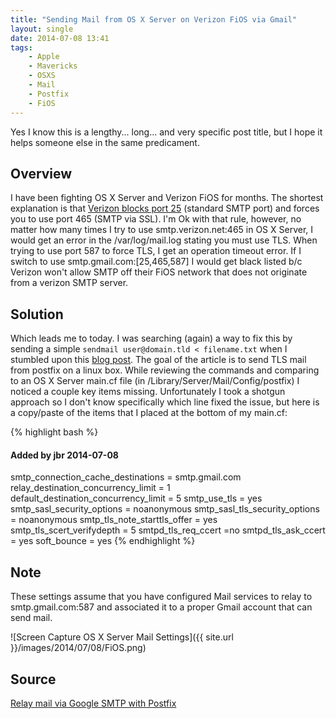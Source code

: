 ```yaml
---
title: "Sending Mail from OS X Server on Verizon FiOS via Gmail"
layout: single
date: 2014-07-08 13:41
tags:
    - Apple
    - Mavericks
    - OSXS
    - Mail
    - Postfix
    - FiOS
---
```

Yes I know this is a lengthy... long... and very specific post title, but I hope it helps someone else in the same predicament.

Overview
---
I have been fighting OS X Server and Verizon FiOS for months.  The shortest explanation is that [Verizon blocks port 25][verizon] (standard SMTP port) and forces you to use port 465 (SMTP via SSL).  I'm Ok with that rule, however, no matter how many times I try to use smtp.verizon.net:465 in OS X Server, I would get an error in the /var/log/mail.log stating you must use TLS.  When trying to use port 587 to force TLS, I get an operation timeout error.  If I switch to use smtp.gmail.com:[25,465,587] I would get black listed b/c Verizon won't allow SMTP off their FiOS network that does not originate from a verizon SMTP server.

Solution
---
Which leads me to today.  I was searching (again) a way to fix this by sending a simple ```sendmail user@domain.tld < filename.txt``` when I stumbled upon this [blog post][wormly].  The goal of the article is to send TLS mail from postfix on a linux box.  While reviewing the commands and comparing to an OS X Server main.cf file (in /Library/Server/Mail/Config/postfix) I noticed a couple key items missing.  Unfortunately I took a shotgun approach so I don't know specifically which line fixed the issue, but here is a copy/paste of the items that I placed at the bottom of my main.cf:

{% highlight bash %}
#### Added by jbr 2014-07-08
smtp_connection_cache_destinations = smtp.gmail.com
relay_destination_concurrency_limit = 1
default_destination_concurrency_limit = 5
smtp_use_tls = yes
smtp_sasl_security_options = noanonymous
smtp_sasl_tls_security_options = noanonymous
smtp_tls_note_starttls_offer = yes
smtp_tls_scert_verifydepth = 5
smtpd_tls_req_ccert =no
smtpd_tls_ask_ccert = yes
soft_bounce = yes
{% endhighlight %}

Note
---
These settings assume that you have configured Mail services to relay to smtp.gmail.com:587 and associated it to a proper Gmail account that can send mail.

![Screen Capture OS X Server Mail Settings]({{ site.url }}/images/2014/07/08/FiOS.png)

Source
---
[Relay mail via Google SMTP with Postfix][wormly]

[verizon]: http://www.verizon.com/Support/Residential/internet/highspeed/general+support/top+questions/questionsone/124274.htm
[wormly]: https://blog.wormly.com/2008/11/05/relay-gmail-google-smtp-postfix/
